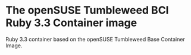 # The openSUSE Tumbleweed BCI Ruby 3.3 Container image

Ruby 3.3 container based on the openSUSE Tumbleweed Base Container Image.
